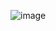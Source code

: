 ![image](https://github.com/xiaziawsl/open-source-software-girls-/blob/main/image/%E6%9C%AA%E6%A0%87%E9%A2%98-12.png)
